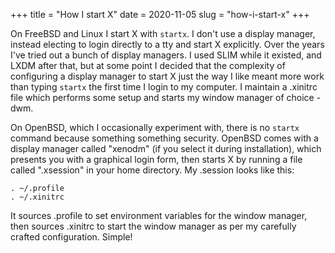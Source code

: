 +++
title = "How I start X"
date = 2020-11-05
slug = "how-i-start-x"
+++

On FreeBSD and Linux I start X with `startx`. I don't use a display manager, instead electing to
login directly to a tty and start X explicitly. Over the years I've tried out a bunch of display
managers. I used SLIM while it existed, and LXDM after that, but at some point I decided that
the complexity of configuring a display manager to start X just the way I like meant more work
than typing `startx` the first time I login to my computer. I maintain a .xinitrc file which
performs some setup and starts my window manager of choice - dwm.

On OpenBSD, which I occasionally experiment with, there is no `startx` command because something
something security. OpenBSD comes with a display manager called "xenodm" (if you select it
during installation), which presents you with a graphical login form, then starts X by running
a file called ".xsession" in your home directory. My .session looks like this:
```
. ~/.profile
. ~/.xinitrc
```
It sources .profile to set environment variables for the window manager, then sources .xinitrc
to start the window manager as per my carefully crafted configuration. Simple!
